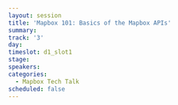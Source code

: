 ```yaml
---
layout: session
title: 'Mapbox 101: Basics of the Mapbox APIs'
summary:
track: '3'
day:
timeslot: d1_slot1
stage:
speakers:
categories:
  - Mapbox Tech Talk
scheduled: false
---
```


